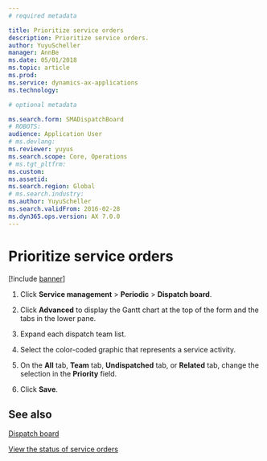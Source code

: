 ```yaml
---
# required metadata

title: Prioritize service orders   
description: Prioritize service orders.
author: YuyuScheller
manager: AnnBe
ms.date: 05/01/2018
ms.topic: article
ms.prod: 
ms.service: dynamics-ax-applications
ms.technology: 

# optional metadata

ms.search.form: SMADispatchBoard
# ROBOTS: 
audience: Application User
# ms.devlang: 
ms.reviewer: yuyus
ms.search.scope: Core, Operations
# ms.tgt_pltfrm: 
ms.custom: 
ms.assetid: 
ms.search.region: Global
# ms.search.industry: 
ms.author: YuyuScheller
ms.search.validFrom: 2016-02-28
ms.dyn365.ops.version: AX 7.0.0
---
```



# Prioritize service orders 

[!include [banner](../includes/banner.md)]


1.  Click **Service management** \> **Periodic** \> **Dispatch board**.

2.  Click **Advanced** to display the Gantt chart at the top of the form and the tabs in the lower pane.

3.  Expand each dispatch team list.

4.  Select the color-coded graphic that represents a service activity.

5.  On the **All** tab, **Team** tab, **Undispatched** tab, or **Related** tab, change the selection in the **Priority** field.

6.  Click **Save**.

## See also

[Dispatch board](dispatch-board.md)

[View the status of service orders](view-the-status-of-service-orders.md)

  



